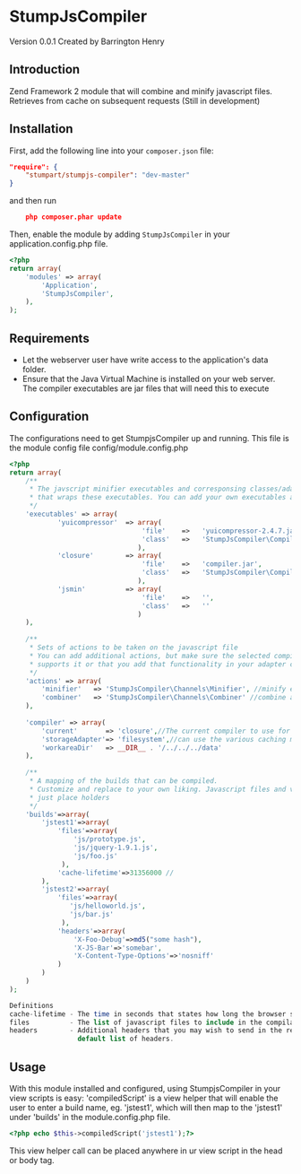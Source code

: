 StumpJsCompiler
===============
Version 0.0.1 Created by Barrington Henry

Introduction
---------------

Zend Framework 2 module that will combine and minify javascript files. Retrieves from cache on subsequent requests
(Still in development)

Installation
------------

First, add the following line into your `composer.json` file:

```json
"require": {
    "stumpart/stumpjs-compiler": "dev-master"
}
```

and then run 

```json
    php composer.phar update
```

Then, enable the module by adding `StumpJsCompiler` in your application.config.php file.

```php
<?php
return array(
    'modules' => array(
        'Application',
        'StumpJsCompiler',
    ),
);
```

Requirements
------------

- Let the webserver user have write access to the application's data folder.
- Ensure that the Java Virtual Machine is installed on your web server. The compiler executables are jar files
  that will need this to execute

Configuration
-------------

The configurations need to get StumpjsCompiler up and running. This file is the module config file
config/module.config.php

```php
<?php
return array(
    /**
     * The javscript minifier executables and corresponsing classes/adapters
     * that wraps these executables. You can add your own executables and classes/adapters
     */
    'executables' => array(
            'yuicompressor'  => array(
                                 'file'    =>   'yuicompressor-2.4.7.jar',
                                 'class'   =>   'StumpJsCompiler\Compilers\YUICompressor'
                                ),
            'closure'        => array(
                                 'file'    =>   'compiler.jar',
                                 'class'   =>   'StumpJsCompiler\Compilers\GClosure'
                                ),
            'jsmin'          => array(
                                 'file'    =>   '',
                                 'class'   =>   ''
                                )
    ),
        
    /**
     * Sets of actions to be taken on the javascript file
     * You can add additional actions, but make sure the selected compiler executable
     * supports it or that you add that functionality in your adapter class
     */
    'actions' => array(
        'minifier'   => 'StumpJsCompiler\Channels\Minifier', //minify each javascript file
        'combiner'   => 'StumpJsCompiler\Channels\Combiner' //combine a list of javascript files into one
    ),
        
    'compiler' => array(
        'current'       => 'closure',//The current compiler to use for compilation
        'storageAdapter'=> 'filesystem',//can use the various caching mechanisms provided by the ZF2
        'workareaDir'   => __DIR__ . '/../../../data'
    ),
        
    /**
     * A mapping of the builds that can be compiled.
     * Customize and replace to your own liking. Javascript files and values are
     * just place holders
     */
    'builds'=>array(
        'jstest1'=>array(
            'files'=>array(
                'js/prototype.js',
                'js/jquery-1.9.1.js',
                'js/foo.js'
             ),
            'cache-lifetime'=>31356000 //
        ),
        'jstest2'=>array(
            'files'=>array(
               'js/helloworld.js',
               'js/bar.js'         
             ),
            'headers'=>array(
                'X-Foo-Debug'=>md5("some hash"),
                'X-JS-Bar'=>'somebar',
                'X-Content-Type-Options'=>'nosniff'
            )
        )
    )
);

Definitions
cache-lifetime - The time in seconds that states how long the browser should cache the compiled javascript file
files          - The list of javascript files to include in the compilation
headers        - Additional headers that you may wish to send in the response. This will be added to the 
                 default list of headers.

```

## Usage

With this module installed and configured, using StumpjsCompiler in your view scripts is easy:
'compiledScript' is a view helper that will enable the user to enter a build name, eg. 'jstest1', which 
will then map to the 'jstest1' under 'builds' in the module.config.php file. 

```php
<?php echo $this->compiledScript('jstest1');?>
```

This view helper call can be placed anywhere in ur view script in the head or body tag.




